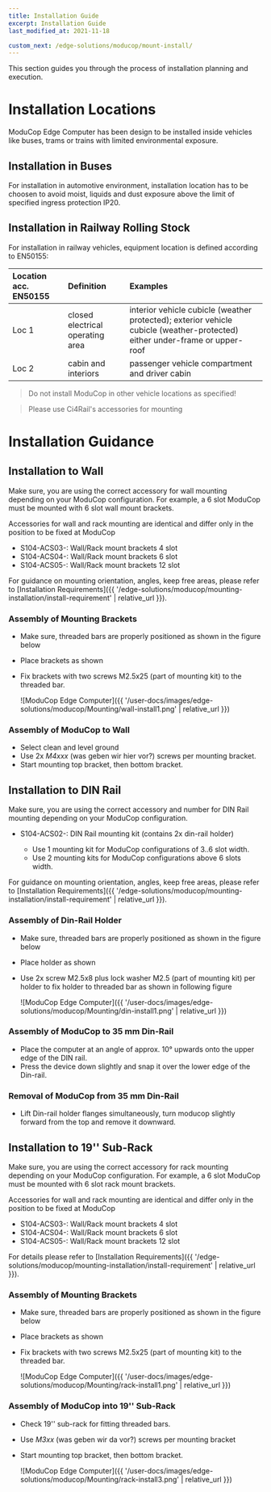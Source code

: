 ```yaml
---
title: Installation Guide
excerpt: Installation Guide
last_modified_at: 2021-11-18

custom_next: /edge-solutions/moducop/mount-install/
---
```



This section guides you through the process of installation planning and execution. 

# Installation Locations
ModuCop Edge Computer has been design to be installed inside vehicles like buses, trams or trains with limited environmental exposure. 


## Installation in Buses
For installation in automotive environment, installation location has to be choosen to avoid moist, liquids and dust exposure above the limit of specified ingress protection IP20.

## Installation in Railway Rolling Stock
For installation in railway vehicles, equipment location is defined according to EN50155:

|Location acc. EN50155 |Definition|Examples|
|:--- |:--- |:--- |
|Loc 1 | closed electrical operating area | interior vehicle cubicle (weather protected); exterior vehicle cubicle (weather-protected) either under-frame or upper-roof|
|Loc 2 | cabin and interiors | passenger vehicle compartment and driver cabin | 


> Do not install ModuCop in other vehicle locations as specified!

> Please use Ci4Rail's accessories for mounting 





# Installation Guidance

## Installation to Wall
Make sure, you are using the correct accessory for wall mounting depending on your ModuCop configuration. For example, a 6 slot ModuCop must be mounted with 6 slot wall mount brackets.  

Accessories for wall and rack mounting are identical and differ only in the position to be fixed at ModuCop
- S104-ACS03-:  Wall/Rack mount brackets 4 slot
- S104-ACS04-:  Wall/Rack mount brackets 6 slot
- S104-ACS05-:  Wall/Rack mount brackets 12 slot

For guidance on mounting orientation, angles, keep free areas, please refer to [Installation Requirements]({{ '/edge-solutions/moducop/mounting-installation/install-requirement' | relative_url }}).

### Assembly of Mounting Brackets

* Make sure, threaded bars are properly positioned as shown in the figure below
* Place brackets as shown
* Fix brackets with two screws M2.5x25 (part of mounting kit) to the threaded bar. 

    ![ModuCop Edge Computer]({{ '/user-docs/images/edge-solutions/moducop/Mounting/wall-install1.png' | relative_url }})

### Assembly of ModuCop to Wall

* Select clean and level ground
* Use 2x *M4xxx* (was geben wir hier vor?) screws per mounting bracket. 
* Start mounting top bracket, then bottom bracket. 

## Installation to DIN Rail

Make sure, you are using the correct accessory and number for DIN Rail mounting depending on your ModuCop configuration. 
- S104-ACS02-:  DIN Rail mounting kit (contains 2x din-rail holder)

    * Use 1 mounting kit for ModuCop configurations of 3..6 slot width. 
    * Use 2 mounting kits for ModuCop configurations above 6 slots width. 

For guidance on mounting orientation, angles, keep free areas, please refer to [Installation Requirements]({{ '/edge-solutions/moducop/mounting-installation/install-requirement' | relative_url }}).

### Assembly of Din-Rail Holder

* Make sure, threaded bars are properly positioned as shown in the figure below
* Place holder as shown
* Use 2x screw M2.5x8 plus lock washer M2.5 (part of mounting kit) per holder to fix holder to threaded bar as shown in following figure

    ![ModuCop Edge Computer]({{ '/user-docs/images/edge-solutions/moducop/Mounting/din-install1.png' | relative_url }})

### Assembly of ModuCop to 35 mm Din-Rail

* Place the computer at an angle of approx. 10° upwards onto the upper edge of the DIN rail. 
* Press the device down slightly and snap it over the lower edge of the Din-rail.

### Removal of ModuCop from 35 mm Din-Rail

* Lift Din-rail holder flanges simultaneously, turn moducop slightly forward from the top and remove it downward.  

## Installation to 19'' Sub-Rack
Make sure, you are using the correct accessory for rack mounting depending on your ModuCop configuration. For example, a 6 slot ModuCop must be mounted with 6 slot rack mount brackets.  

Accessories for wall and rack mounting are identical and differ only in the position to be fixed at ModuCop
- S104-ACS03-:  Wall/Rack mount brackets 4 slot
- S104-ACS04-:  Wall/Rack mount brackets 6 slot
- S104-ACS05-:  Wall/Rack mount brackets 12 slot

For details please refer to [Installation Requirements]({{ '/edge-solutions/moducop/mounting-installation/install-requirement' | relative_url }}).

### Assembly of Mounting Brackets

* Make sure, threaded bars are properly positioned as shown in the figure below
* Place brackets as shown
* Fix brackets with two screws M2.5x25 (part of mounting kit) to the threaded bar.

    ![ModuCop Edge Computer]({{ '/user-docs/images/edge-solutions/moducop/Mounting/rack-install1.png' | relative_url }})

### Assembly of ModuCop into 19'' Sub-Rack

* Check 19'' sub-rack for fitting threaded bars. 
* Use *M3xx* (was geben wir da vor?) screws per mounting bracket
* Start mounting top bracket, then bottom bracket. 

    ![ModuCop Edge Computer]({{ '/user-docs/images/edge-solutions/moducop/Mounting/rack-install3.png' | relative_url }})



